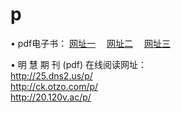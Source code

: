 # p
&#8226; pdf电子书：
<a href="http://25.dns2.us/p/" target="_blank">网址一</a>
　<a href="http://ck.otzo.com/p/" target="_blank">网址二</a>
　<a href="http://20.120v.ac/p/" target="_blank">网址三</a>
<p>&#8226; 明 慧 期 刊 (pdf) 在线阅读网址：<br />
  <a href="http://25.dns2.us/p/" target="_blank">http://25.dns2.us/p/</a><br />
  <a href="http://ck.otzo.com/p/" target="_blank">http://ck.otzo.com/p/</a><br />
  <a href="http://20.120v.ac/p/" target="_blank">http://20.120v.ac/p/</a><br />
</p>
